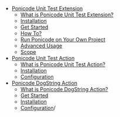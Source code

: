 <!-- docs/_sidebar.md -->

* [Ponicode Unit Test Extension](ut_extension/)
  * [What is Ponicode Unit Test Extension?](ut_extension/what-is-ponicode-unit-test-extension.md)
  * [Installation](ut_extension/installation.md)
  * [Get Started](ut_extension/get-started.md)
  * [How To?](ut_extension/how-to.md)
  * [Run Ponicode on Your Own Project](ut_extension/setup.md)
  * [Advanced Usage](ut_extension/advanced-concepts.md)
  * [Scope](ut_extension/limitations.md)
* [Ponicode Unit Test Action](ut_action/)
  * [What is Ponicode Unit Test Action?](ut_action/what-is-ponicode-unit-test-action.md)
  * [Installation](ut_action/install.md)
  * [Configuration](ut_action/install.md)
* [Ponicode DogString Action](dogstring_action/)
  * [What is Ponicode DogString Action?](dogstring_action/what-is_ponicode-dogstring.md)
  * [Get Started](dogstring_action/get-started.md)
  * [Installation](dogstring_action/installation.md)
  * [Configuration](dogstring_action/configuration.md)/